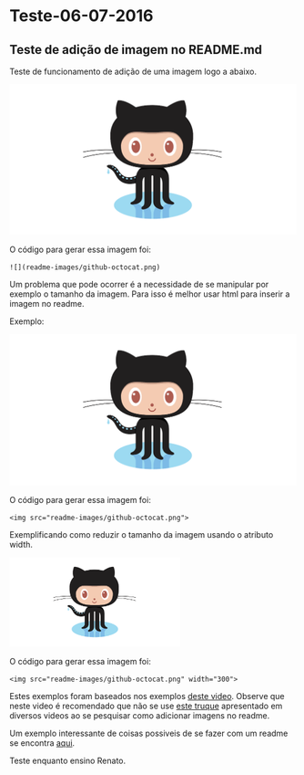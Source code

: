# Teste-06-07-2016




## Teste de adição de imagem no README.md

Teste de funcionamento de adição de uma imagem logo a abaixo.

![](readme-images/github-octocat.png)

O código para gerar essa imagem foi:
```
![](readme-images/github-octocat.png)
```

Um problema que pode ocorrer é a necessidade de se manipular 
por exemplo o tamanho da imagem. Para isso é melhor usar html para 
inserir a imagem no readme.

Exemplo:

<img src="readme-images/github-octocat.png">

O código para gerar essa imagem foi:
```
<img src="readme-images/github-octocat.png">
```

Exemplificando como reduzir o tamanho da imagem usando o atributo width.

<img src="readme-images/github-octocat.png" width="300">

O código para gerar essa imagem foi:
```
<img src="readme-images/github-octocat.png" width="300">
```

Estes exemplos foram baseados nos exemplos [deste video](https://www.youtube.com/watch?v=hHbWF1Bvgf4).
Observe que neste video é recomendado que não se use [este truque](https://www.youtube.com/watch?v=nvPOUdz5PL4)
apresentado em diversos videos ao se pesquisar como adicionar imagens no readme.

Um exemplo interessante de coisas possiveis de se fazer com um readme se encontra [aqui](https://github.com/adam-p/markdown-here/wiki/Markdown-Cheatsheet).

Teste enquanto ensino Renato.
